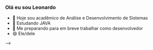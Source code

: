 ### Olá eu sou Leonardo



- 🔭 Hoje sou acadêmico de Análise e Desenvolvimento de Sistemas
- 🌱 Estudando JAVA
- 💬 Me preparando para em breve trabalhar como desenvolvedor
- 😄 Ele/dele



-->
